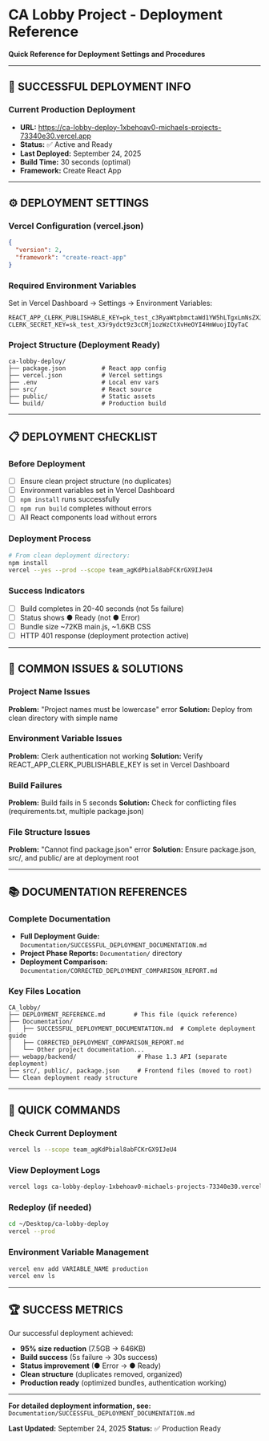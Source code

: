 # CA Lobby Project - Deployment Reference

**Quick Reference for Deployment Settings and Procedures**

---

## 🚀 **SUCCESSFUL DEPLOYMENT INFO**

### **Current Production Deployment**
- **URL:** https://ca-lobby-deploy-1xbehoav0-michaels-projects-73340e30.vercel.app
- **Status:** ✅ Active and Ready
- **Last Deployed:** September 24, 2025
- **Build Time:** 30 seconds (optimal)
- **Framework:** Create React App

---

## ⚙️ **DEPLOYMENT SETTINGS**

### **Vercel Configuration (vercel.json)**
```json
{
  "version": 2,
  "framework": "create-react-app"
}
```

### **Required Environment Variables**
Set in Vercel Dashboard → Settings → Environment Variables:
```
REACT_APP_CLERK_PUBLISHABLE_KEY=pk_test_c3RyaWtpbmctaWd1YW5hLTgxLmNsZXJrLmFjY291bnRzLmRldiQ
CLERK_SECRET_KEY=sk_test_X3r9ydct9z3cCMj1ozWzCtXvHeOYI4HmWuojIQyTaC
```

### **Project Structure (Deployment Ready)**
```
ca-lobby-deploy/
├── package.json          # React app config
├── vercel.json           # Vercel settings
├── .env                  # Local env vars
├── src/                  # React source
├── public/               # Static assets
└── build/                # Production build
```

---

## 📋 **DEPLOYMENT CHECKLIST**

### **Before Deployment**
- [ ] Ensure clean project structure (no duplicates)
- [ ] Environment variables set in Vercel Dashboard
- [ ] `npm install` runs successfully
- [ ] `npm run build` completes without errors
- [ ] All React components load without errors

### **Deployment Process**
```bash
# From clean deployment directory:
npm install
vercel --yes --prod --scope team_agKdPbial8abFCKrGX9IJeU4
```

### **Success Indicators**
- [ ] Build completes in 20-40 seconds (not 5s failure)
- [ ] Status shows ● Ready (not ● Error)
- [ ] Bundle size ~72KB main.js, ~1.6KB CSS
- [ ] HTTP 401 response (deployment protection active)

---

## 🔧 **COMMON ISSUES & SOLUTIONS**

### **Project Name Issues**
**Problem:** "Project names must be lowercase" error
**Solution:** Deploy from clean directory with simple name

### **Environment Variable Issues**
**Problem:** Clerk authentication not working
**Solution:** Verify REACT_APP_CLERK_PUBLISHABLE_KEY is set in Vercel Dashboard

### **Build Failures**
**Problem:** Build fails in 5 seconds
**Solution:** Check for conflicting files (requirements.txt, multiple package.json)

### **File Structure Issues**
**Problem:** "Cannot find package.json" error
**Solution:** Ensure package.json, src/, and public/ are at deployment root

---

## 📚 **DOCUMENTATION REFERENCES**

### **Complete Documentation**
- **Full Deployment Guide:** `Documentation/SUCCESSFUL_DEPLOYMENT_DOCUMENTATION.md`
- **Project Phase Reports:** `Documentation/` directory
- **Deployment Comparison:** `Documentation/CORRECTED_DEPLOYMENT_COMPARISON_REPORT.md`

### **Key Files Location**
```
CA_lobby/
├── DEPLOYMENT_REFERENCE.md        # This file (quick reference)
├── Documentation/
│   ├── SUCCESSFUL_DEPLOYMENT_DOCUMENTATION.md  # Complete deployment guide
│   ├── CORRECTED_DEPLOYMENT_COMPARISON_REPORT.md
│   └── Other project documentation...
├── webapp/backend/                 # Phase 1.3 API (separate deployment)
├── src/, public/, package.json     # Frontend files (moved to root)
└── Clean deployment ready structure
```

---

## 🎯 **QUICK COMMANDS**

### **Check Current Deployment**
```bash
vercel ls --scope team_agKdPbial8abFCKrGX9IJeU4
```

### **View Deployment Logs**
```bash
vercel logs ca-lobby-deploy-1xbehoav0-michaels-projects-73340e30.vercel.app
```

### **Redeploy (if needed)**
```bash
cd ~/Desktop/ca-lobby-deploy
vercel --prod
```

### **Environment Variable Management**
```bash
vercel env add VARIABLE_NAME production
vercel env ls
```

---

## 🏆 **SUCCESS METRICS**

Our successful deployment achieved:
- **95% size reduction** (7.5GB → 646KB)
- **Build success** (5s failure → 30s success)
- **Status improvement** (● Error → ● Ready)
- **Clean structure** (duplicates removed, organized)
- **Production ready** (optimized bundles, authentication working)

---

**For detailed deployment information, see:** `Documentation/SUCCESSFUL_DEPLOYMENT_DOCUMENTATION.md`

**Last Updated:** September 24, 2025
**Status:** ✅ Production Ready